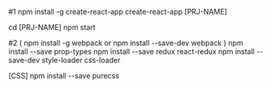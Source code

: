 #1
npm install -g create-react-app
create-react-app [PRJ-NAME]

cd [PRJ-NAME]
npm start


#2
(
npm install -g webpack 
or
npm install --save-dev webpack
)
npm install --save prop-types
npm install --save redux react-redux
npm install --save-dev style-loader css-loader

[CSS]
npm install --save purecss
